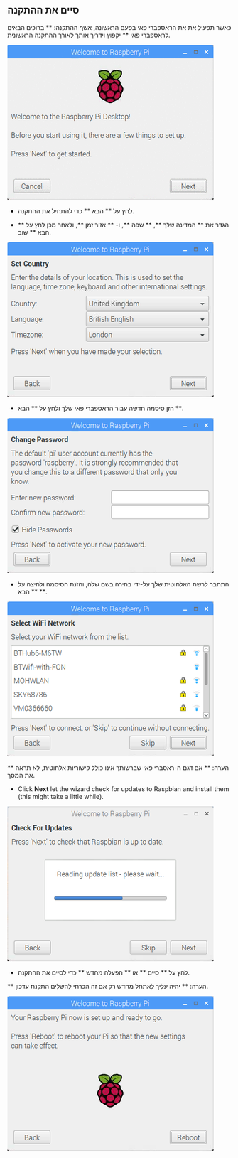 ## סיים את ההתקנה

כאשר תפעיל את את הראספברי פאי בפעם הראשונה, אשף ההתקנה: ** ברוכים הבאים לראספברי פאי ** יקפוץ וידריך אותך לאורך ההתקנה הראשונית.

![pi wizard](images/piwiz.gif)

+ לחץ על ** הבא ** כדי להתחיל את ההתקנה.

+ הגדר את ** המדינה שלך **, ** שפה **, ו- ** אזור זמן **, ולאחר מכן לחץ על ** הבא ** שוב.

![pi wizard country](images/piwiz2.PNG)

+ הזן סיסמה חדשה עבור הראספברי פאי שלך ולחץ על ** הבא **.

![pi wizard password](images/piwiz3.PNG)

+ התחבר לרשת האלחוטית שלך על-ידי בחירה בשם שלה, והזנת הסיסמה ולחיצה על ** הבא **.

![pi wizard wifi](images/piwiz4.PNG)

** הערה: ** אם דגם ה-ראסברי פאי שברשותך אינו כולל קישוריות אלחוטית, לא תראה את המסך.

+ Click **Next** let the wizard check for updates to Raspbian and install them (this might take a little while).

![pi wizard updating](images/piwiz6.PNG)

+ לחץ על ** סיים ** או ** הפעלה מחדש ** כדי לסיים את ההתקנה.

** הערה: ** יהיה עליך לאתחל מחדש רק אם זה הכרחי להשלים התקנת עדכון.

![pi wizard complete](images/piwiz7.PNG)